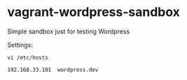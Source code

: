 # vagrant-wordpress-sandbox
Simple sandbox just for testing Wordpress


Settings:
```
vi /etc/hosts

192.168.33.101	wordpress.dev
```